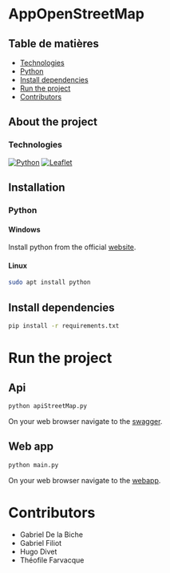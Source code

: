 # AppOpenStreetMap

## Table de matières

* [Technologies](#technologies)
* [Python](#python)
* [Install dependencies](#install-dependencies)
* [Run the project](#run-the-project)
* [Contributors](#contributors)

## About the project

### Technologies
[![Python][Python]][Python-url]
[![Leaflet][Leaflet]][Leaflet-url]

## Installation

### Python

#### Windows

Install python from the official [website](https://www.python.org/ftp/python/3.11.3/python-3.11.3-amd64.exe).

#### Linux

```sh
sudo apt install python
```

## Install dependencies

```sh
pip install -r requirements.txt
```

# Run the project
## Api

```sh
python apiStreetMap.py
```
On your web browser navigate to the [swagger](http://localhost:8000/).

## Web app

```sh
python main.py
```
On your web browser navigate to the [webapp](http://localhost:5000/).

# Contributors

* Gabriel De la Biche
* Gabriel Filiot
* Hugo Divet
* Théofile Farvacque

[Python]: https://img.shields.io/badge/python-3670A0?style=for-the-badge&logo=python&logoColor=ffdd54
[Python-url]: https://www.python.org/
[Leaflet]: https://img.shields.io/badge/javascript-%23323330.svg?style=for-the-badge&logo=javascript&logoColor=%23F7DF1E
[Leaflet-url]: https://leafletjs.com/

